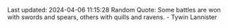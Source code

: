 Last updated: 2024-04-06 11:15:28
Random Quote: Some battles are won with swords and spears, others with quills and ravens.  -  Tywin Lannister